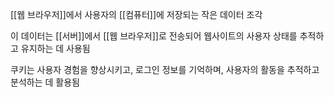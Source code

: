 [[웹 브라우저]]에서 사용자의 [[컴퓨터]]에 저장되는 작은 데이터 조각

이 데이터는 [[서버]]에서 [[웹 브라우저]]로 전송되어 웹사이트의 사용자 상태를 추적하고 유지하는 데 사용됨

쿠키는 사용자 경험을 향상시키고, 로그인 정보를 기억하며, 사용자의 활동을 추적하고 분석하는 데 활용됨



